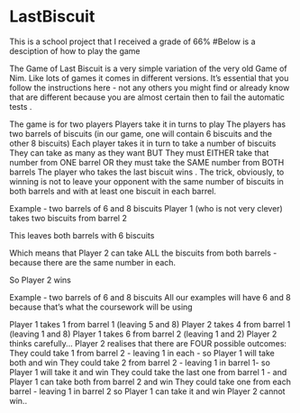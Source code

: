 # LastBiscuit
This is a school project that I received a grade of 66% 
#Below is a desciption of how to play the game

The Game of Last Biscuit is a very simple variation of the very old Game of Nim. Like lots of games it comes in different versions. It’s essential that you follow the instructions here - not any others you might find or already know that are different because you are almost certain then to fail the automatic tests .

The game is for two players
Players take it in turns to play
The players has two barrels of biscuits (in our game, one will contain 6 biscuits and the other 8 biscuits)
Each player takes it in turn to take a number of biscuits 
They can take as many as they want BUT
They must EITHER take that number from ONE barrel
OR they must take the SAME number from BOTH barrels 
The player who takes the last biscuit wins .
The trick, obviously, to winning is not to leave your opponent with the same number of biscuits in both barrels and with at least one biscuit in each barrel.

Example - two barrels of 6 and 8 biscuits
Player 1 (who is not very clever) takes two biscuits from barrel 2

This leaves both barrels with 6 biscuits

Which means that Player 2 can take ALL the biscuits from both barrels - because there are the  same number in each.

So Player 2 wins

Example - two barrels of 6 and 8 biscuits
All our examples will have 6 and 8 because that’s what the coursework will be using

Player 1 takes 1 from barrel 1 (leaving 5 and 8)
Player 2 takes 4 from barrel 1 (leaving 1 and 8)
Player 1 takes 6 from barrel 2 (leaving 1 and 2)
Player 2 thinks carefully...
Player 2 realises that there are FOUR possible outcomes:
They could take 1 from barrel 2 - leaving 1 in each - so Player 1 will take both and win
They could take 2 from barrel 2 - leaving 1 in barrel 1- so Player 1 will take it and win
They could take the last one from barrel 1 - and Player 1 can take both from barrel 2 and win
They could take one from each barrel - leaving 1 in barrel 2 so Player 1 can take it and win
Player 2 cannot win..

